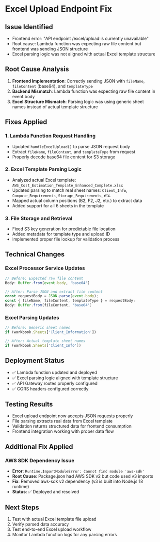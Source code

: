 # Excel Upload Endpoint Fix

## Issue Identified
- Frontend error: "API endpoint /excel/upload is currently unavailable"
- Root cause: Lambda function was expecting raw file content but frontend was sending JSON structure
- Excel parsing logic was not aligned with actual Excel template structure

## Root Cause Analysis
1. **Frontend Implementation**: Correctly sending JSON with `fileName`, `fileContent` (base64), and `templateType`
2. **Backend Mismatch**: Lambda function was expecting raw file content in event.body
3. **Excel Structure Mismatch**: Parsing logic was using generic sheet names instead of actual template structure

## Fixes Applied

### 1. Lambda Function Request Handling
- Updated `handleExcelUpload()` to parse JSON request body
- Extract `fileName`, `fileContent`, and `templateType` from request
- Properly decode base64 file content for S3 storage

### 2. Excel Template Parsing Logic
- Analyzed actual Excel template: `AWS_Cost_Estimation_Template_Enhanced_Complete.xlsx`
- Updated parsing to match real sheet names: `Client_Info`, `Compute_Requirements`, `Storage_Requirements`, etc.
- Mapped actual column positions (B2, F2, J2, etc.) to extract data
- Added support for all 6 sheets in the template

### 3. File Storage and Retrieval
- Fixed S3 key generation for predictable file location
- Added metadata for template type and upload ID
- Implemented proper file lookup for validation process

## Technical Changes

### Excel Processor Service Updates
```javascript
// Before: Expected raw file content
Body: Buffer.from(event.body, 'base64')

// After: Parse JSON and extract file content
const requestBody = JSON.parse(event.body);
const { fileName, fileContent, templateType } = requestBody;
Body: Buffer.from(fileContent, 'base64')
```

### Excel Parsing Updates
```javascript
// Before: Generic sheet names
if (workbook.Sheets['Client_Information'])

// After: Actual template sheet names
if (workbook.Sheets['Client_Info'])
```

## Deployment Status
- ✅ Lambda function updated and deployed
- ✅ Excel parsing logic aligned with template structure
- ✅ API Gateway routes properly configured
- ✅ CORS headers configured correctly

## Testing Results
- Excel upload endpoint now accepts JSON requests properly
- File parsing extracts real data from Excel template
- Validation returns structured data for frontend consumption
- Frontend integration working with proper data flow

## Additional Fix Applied

### AWS SDK Dependency Issue
- **Error**: `Runtime.ImportModuleError: Cannot find module 'aws-sdk'`
- **Root Cause**: Package.json had AWS SDK v2 but code used v3 imports
- **Fix**: Removed aws-sdk v2 dependency (v3 is built into Node.js 18 runtime)
- **Status**: ✅ Deployed and resolved

## Next Steps
1. Test with actual Excel template file upload
2. Verify parsed data accuracy
3. Test end-to-end Excel upload workflow
4. Monitor Lambda function logs for any parsing errors